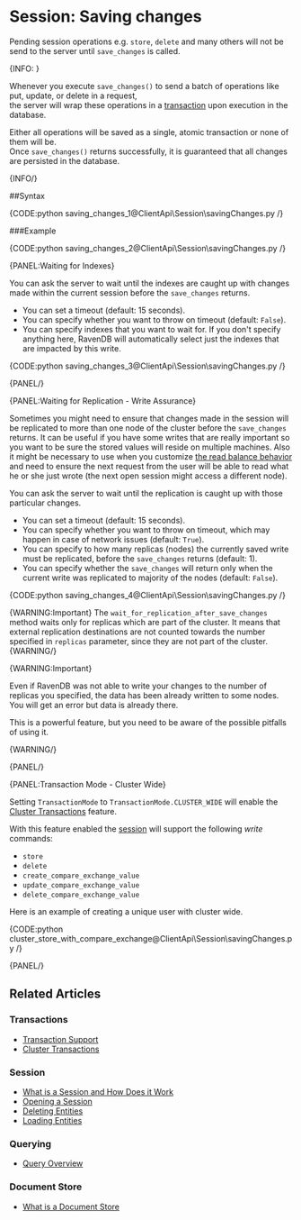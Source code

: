 # Session: Saving changes

Pending session operations e.g. `store`, `delete` and many others will not be send to the server until `save_changes` is called.

{INFO: }

Whenever you execute `save_changes()` to send a batch of operations like put, update, or delete in a request,  
the server will wrap these operations in a [transaction](../../client-api/faq/transaction-support) upon execution in the database.  

Either all operations will be saved as a single, atomic transaction or none of them will be.  
Once `save_changes()` returns successfully, it is guaranteed that all changes are persisted in the database.  

{INFO/}

##Syntax

{CODE:python saving_changes_1@ClientApi\Session\savingChanges.py /}

###Example

{CODE:python saving_changes_2@ClientApi\Session\savingChanges.py /}


{PANEL:Waiting for Indexes}

You can ask the server to wait until the indexes are caught up with changes made within the current session before the `save_changes` returns.

* You can set a timeout (default: 15 seconds).
* You can specify whether you want to throw on timeout (default: `False`).
* You can specify indexes that you want to wait for. If you don't specify anything here, RavenDB will automatically select just the indexes that are impacted 
by this write.

{CODE:python saving_changes_3@ClientApi\Session\savingChanges.py /}

{PANEL/}

{PANEL:Waiting for Replication - Write Assurance}

Sometimes you might need to ensure that changes made in the session will be replicated to more than one node of the cluster before the `save_changes` returns.
It can be useful if you have some writes that are really important so you want to be sure the stored values will reside on multiple machines. Also it might be necessary to use
when you customize [the read balance behavior](../../client-api/configuration/load-balance/read-balance-behavior) and need to ensure the next request from the user 
will be able to read what he or she just wrote (the next open session might access a different node).

You can ask the server to wait until the replication is caught up with those particular changes.

* You can set a timeout (default: 15 seconds).
* You can specify whether you want to throw on timeout, which may happen in case of network issues (default: `True`).
* You can specify to how many replicas (nodes) the currently saved write must be replicated, before the `save_changes` returns (default: 1).
* You can specify whether the `save_changes` will return only when the current write was replicated to majority of the nodes (default: `False`).

{CODE:python saving_changes_4@ClientApi\Session\savingChanges.py /}

{WARNING:Important}
The `wait_for_replication_after_save_changes` method waits only for replicas which are part of the cluster. It means that external replication destinations are not counted towards the number specified in `replicas` parameter, since they are not part of the cluster.
{WARNING/}

{WARNING:Important}

Even if RavenDB was not able to write your changes to the number of replicas you specified, the data has been already written to some nodes. You will get an error but data is already there.

This is a powerful feature, but you need to be aware of the possible pitfalls of using it.

{WARNING/}

{PANEL/}

{PANEL:Transaction Mode - Cluster Wide}

Setting `TransactionMode` to `TransactionMode.CLUSTER_WIDE` will enable the [Cluster Transactions](../../server/clustering/cluster-transactions) feature.

With this feature enabled the [session](../../client-api/session/what-is-a-session-and-how-does-it-work) will support the following _write_ commands:

- `store`
- `delete`
- `create_compare_exchange_value`
- `update_compare_exchange_value`
- `delete_compare_exchange_value`


Here is an example of creating a unique user with cluster wide.

{CODE:python cluster_store_with_compare_exchange@ClientApi\Session\savingChanges.py /}

{PANEL/}

## Related Articles

### Transactions

- [Transaction Support](../../client-api/faq/transaction-support)
- [Cluster Transactions](../../server/clustering/cluster-transactions)

### Session

- [What is a Session and How Does it Work](../../client-api/session/what-is-a-session-and-how-does-it-work) 
- [Opening a Session](../../client-api/session/opening-a-session)
- [Deleting Entities](../../client-api/session/deleting-entities)
- [Loading Entities](../../client-api/session/loading-entities)

### Querying

- [Query Overview](../../client-api/session/querying/how-to-query)

### Document Store

- [What is a Document Store](../../client-api/what-is-a-document-store)
